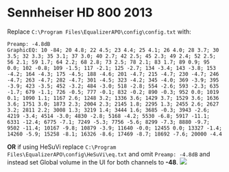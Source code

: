 # Sennheiser HD 800 2013
Replace `C:\Program Files\EqualizerAPO\config\config.txt` with:
```
Preamp: -4.8dB
GraphicEQ: 10 -84; 20 4.8; 22 4.5; 23 4.4; 25 4.1; 26 4.0; 28 3.7; 30 3.5; 32 3.3; 35 3.1; 37 3.0; 40 2.7; 42 2.5; 45 2.3; 49 2.4; 52 2.5; 56 2.1; 59 1.7; 64 2.2; 68 2.8; 73 2.5; 78 2.1; 83 1.7; 89 0.9; 95 0.0; 102 -0.8; 109 -1.5; 117 -2.1; 125 -2.7; 134 -3.4; 143 -3.8; 153 -4.2; 164 -4.3; 175 -4.5; 188 -4.6; 201 -4.7; 215 -4.7; 230 -4.7; 246 -4.7; 263 -4.7; 282 -4.7; 301 -4.5; 323 -4.2; 345 -4.0; 369 -3.9; 395 -3.9; 423 -3.5; 452 -3.2; 484 -3.0; 518 -2.8; 554 -2.6; 593 -2.3; 635 -1.7; 679 -1.1; 726 -0.5; 777 -0.1; 832 -0.2; 890 -0.3; 952 0.0; 1019 0.1; 1090 1.1; 1167 2.6; 1248 3.2; 1336 3.6; 1429 3.7; 1529 3.6; 1636 3.6; 1751 3.0; 1873 2.3; 2004 2.3; 2145 1.8; 2295 1.3; 2455 2.6; 2627 3.2; 2811 2.2; 3008 1.3; 3219 1.4; 3444 1.6; 3685 -0.3; 3943 -2.6; 4219 -3.4; 4514 -3.0; 4830 -2.8; 5168 -4.2; 5530 -6.8; 5917 -11.1; 6331 -12.4; 6775 -7.1; 7249 -5.3; 7756 -5.6; 8299 -7.3; 8880 -9.7; 9502 -11.4; 10167 -9.8; 10879 -3.9; 11640 -0.0; 12455 0.0; 13327 -1.4; 14260 -5.9; 15258 -8.1; 16326 -8.6; 17469 -8.7; 18692 -7.6; 20000 -4.4
```
**OR** if using HeSuVi replace `C:\Program Files\EqualizerAPO\config\HeSuVi\eq.txt` and omit `Preamp: -4.8dB` and instead set Global volume in the UI for both channels to **-48**.
![](https://raw.githubusercontent.com/jaakkopasanen/AutoEq/master/results/Sonoma%20Model%20One/headphoncecom/onear/Sennheiser%20HD%20800%202013/Sennheiser%20HD%20800%202013.png)